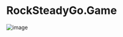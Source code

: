 # RockSteadyGo.Game

![image](https://raw.githubusercontent.com/hassanhabib/RockSteadyGo.Game/main/Designs/Architecture/RockSteadGo-Architecture-Page-2.png)

